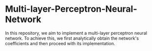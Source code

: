 # Multi-layer-Perceptron-Neural-Network
In this repository, we aim to implement a multi-layer perceptron neural network. To achieve this, we first analytically obtain the network's coefficients and then proceed with its implementation.
